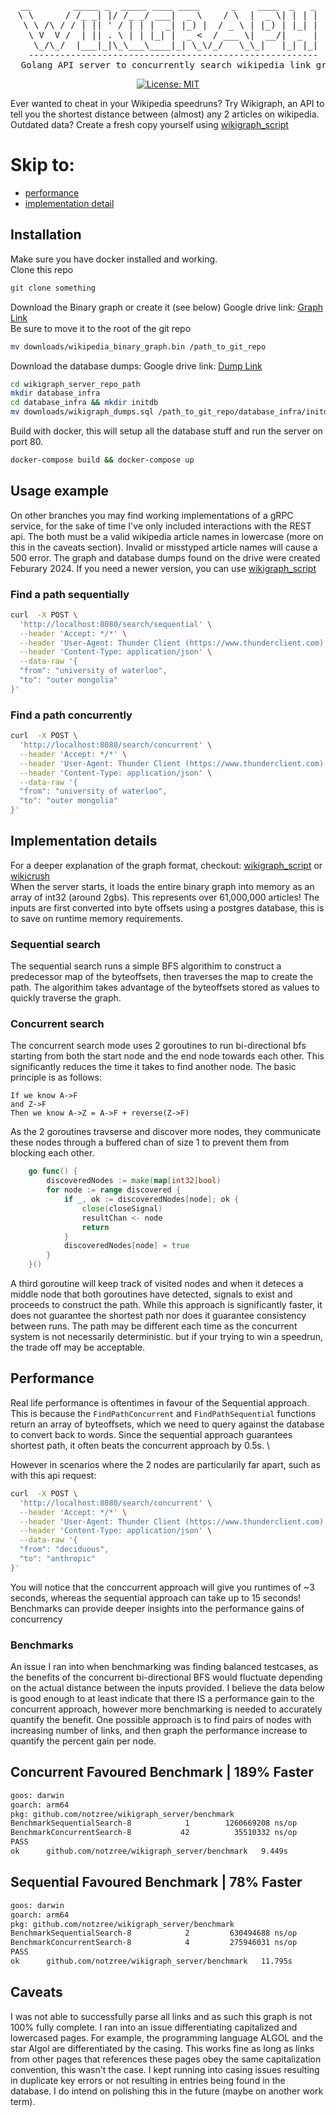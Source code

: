 <div align = "center">
<pre>
__        _____ _  _____ ____ ____      _    ____  _   _
\ \      / /_ _| |/ /_ _/ ___|  _ \    / \  |  _ \| | | |
 \ \ /\ / / | || ' / | | |  _| |_) |  / _ \ | |_) | |_| |
  \ V  V /  | || . \ | | |_| |  _ <  / ___ \|  __/|  _  |
   \_/\_/  |___|_|\_\___\____|_| \_\/_/   \_\_|   |_| |_|
  -------------------------------------------------------
  Golang API server to concurrently search wikipedia link graph
</pre>

[![License: MIT](https://img.shields.io/badge/License-MIT-yellow.svg)](https://opensource.org/licenses/MIT)

</div>

Ever wanted to cheat in your Wikipedia speedruns?
Try Wikigraph, an API to tell you the shortest distance between (almost) any 2 articles on wikipedia.
Outdated data? Create a fresh copy yourself using [wikigraph_script](https://github.com/notzree/wikigraph_script)

# Skip to:

- [performance](#Benchmarks)
- [implementation detail](#Implementation-details)


## Installation
Make sure you have docker installed and working. \
Clone this repo
```sh
git clone something
```
Download the Binary graph or create it (see below)
Google drive link: [Graph Link](https://drive.google.com/file/d/1GDBSYfmq6aJpdc_6L5Q5RVJDWMi0vTiK/view?usp=sharing) \
Be sure to move it to the root of the git repo
```sh
mv downloads/wikipedia_binary_graph.bin /path_to_git_repo
```
Download the database dumps:
Google drive link: [Dump Link](https://drive.google.com/file/d/10kCHg-DeNeQ36ASptNBYBzsh90-opFnS/view?usp=drive_link)
```sh
cd wikigraph_server_repo_path
mkdir database_infra
cd database_infra && mkdir initdb
mv downloads/wikigraph_dumps.sql /path_to_git_repo/database_infra/initdb
```
Build with docker, this will setup all the database stuff and run the server on port 80.
```sh
docker-compose build && docker-compose up
```
## Usage example
On other branches you may find working implementations of a gRPC service, for the sake of time I've only included interactions with the REST api.
The both must be a valid wikipedia article names in lowercase (more on this in the caveats section).
Invalid or misstyped article names will cause a 500 error.
The graph and database dumps found on the drive were created Feburary 2024. If you need a newer version, you can use [wikigraph_script](https://github.com/notzree/wikigraph_script)
### Find a path sequentially
```sh
curl  -X POST \
  'http://localhost:8080/search/sequential' \
  --header 'Accept: */*' \
  --header 'User-Agent: Thunder Client (https://www.thunderclient.com)' \
  --header 'Content-Type: application/json' \
  --data-raw '{
  "from": "university of waterloo",
  "to": "outer mongolia"
}'
```
### Find a path concurrently
```sh
curl  -X POST \
  'http://localhost:8080/search/concurrent' \
  --header 'Accept: */*' \
  --header 'User-Agent: Thunder Client (https://www.thunderclient.com)' \
  --header 'Content-Type: application/json' \
  --data-raw '{
  "from": "university of waterloo",
  "to": "outer mongolia"
}'
```
## Implementation details
For a deeper explanation of the graph format, checkout: [wikigraph_script](https://github.com/notzree/wikigraph_script) or [wikicrush](https://github.com/trishume/wikicrush) \
When the server starts, it loads the entire binary graph into memory as an array of int32 (around 2gbs). This represents over 61,000,000 articles!
The inputs are first converted into byte offsets using a postgres database, this is to save on runtime memory requirements.
### Sequential search
The sequential search runs a simple BFS algorithim to construct a predecessor map of the byteoffsets, then traverses the map to create the path. The algorithim takes advantage of the byteoffsets stored as values to quickly traverse the graph.
### Concurrent search
The concurrent search mode uses 2 goroutines to run bi-directional bfs starting from both the start node and the end node towards each other. This significantly reduces the time it takes to find another node. The basic principle is as follows:
```
If we know A->F
and Z->F
Then we know A->Z = A->F + reverse(Z->F)
```
As the 2 goroutines travserse and discover more nodes, they communicate these nodes through a buffered chan of size 1 to prevent them from blocking each other.
```go
	go func() {
		discoveredNodes := make(map[int32]bool)
		for node := range discovered {
			if _, ok := discoveredNodes[node]; ok {
				close(closeSignal)
				resultChan <- node
				return
			}
			discoveredNodes[node] = true
		}
	}()
```
 A third goroutine will keep track of visited nodes and when it deteces a middle node that both goroutines have detected, signals to exist and proceeds to construct the path.
While this approach is significantly faster, it does not guarantee the shortest path nor does it guarantee consistency between runs. The path may be different each time as the concurrent system is not necessarily deterministic. but if your trying to win a speedrun, the trade off may be acceptable.

## Performance
Real life performance is oftentimes in favour of the Sequential approach. This is because the `FindPathConcurrent` and `FindPathSequential` functions return an array of byteoffsets, which we need to query against the database to convert back to words. Since the sequential approach guarantees shortest path, it often beats the concurrent approach by 0.5s. \

However in scenarios where the 2 nodes are particularily far apart, such as with this api request:
```sh
curl  -X POST \
  'http://localhost:8080/search/concurrent' \
  --header 'Accept: */*' \
  --header 'User-Agent: Thunder Client (https://www.thunderclient.com)' \
  --header 'Content-Type: application/json' \
  --data-raw '{
  "from": "deciduous",
  "to": "anthropic"
}'
```
You will notice that the conccurrent approach will give you runtimes of ~3 seconds, whereas the sequential approach can take up to 15 seconds!
Benchmarks can provide deeper insights into the performance gains of concurrency

### Benchmarks

An issue I ran into when benchmarking was finding balanced testcases, as the benefits of the concurrent bi-directional BFS would fluctuate depending on the actual distance between the inputs provided. I believe the data below is good enough to at least indicate that there IS a performance gain to the concurrent approach, however more benchmarking is needed to accurately quantify the benefit. One possible approach is to find pairs of nodes with increasing number of links, and then graph the performance increase to quantify the percent gain per node.
<p float="left">
<div>
<h2>Concurrent Favoured Benchmark | 189% Faster</h2>

 ```sh
goos: darwin
goarch: arm64
pkg: github.com/notzree/wikigraph_server/benchmark
BenchmarkSequentialSearch-8            1        1260669208 ns/op
BenchmarkConcurrentSearch-8           42          35510332 ns/op
PASS
ok      github.com/notzree/wikigraph_server/benchmark   9.449s
 ```

</div>
<div>
<h2>Sequential Favoured Benchmark | 78% Faster</h2>

 ```sh
 goos: darwin
goarch: arm64
pkg: github.com/notzree/wikigraph_server/benchmark
BenchmarkSequentialSearch-8            2         630494688 ns/op
BenchmarkConcurrentSearch-8            4         275946031 ns/op
PASS
ok      github.com/notzree/wikigraph_server/benchmark   11.795s
 ```
</div>
</p>

## Caveats
I was not able to successfully parse all links and as such this graph is not 100% fully complete. I ran into an issue differentiating capitalized and lowercased pages. For example, the programming language ALGOL and the star Algol are differentiated by the casing. This works fine as long as links from other pages that references these pages obey the same capitalization convention, this wasn't the case. I kept running into casing issues resulting in duplicate key errors or not resulting in entries being found in the database. I do intend on polishing this in the future (maybe on another work term).
